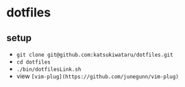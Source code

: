 # dotfiles

## setup

- `git clone git@github.com:katsukiwataru/dotfiles.git`
- `cd dotfiles`
- `./bin/dotfilesLink.sh`
- view `[vim-plug](https://github.com/junegunn/vim-plug)`
